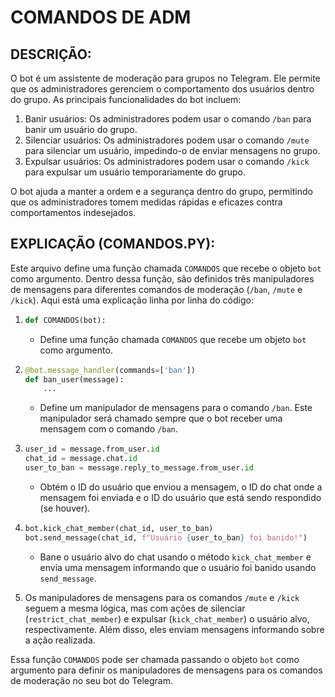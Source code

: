 # COMANDOS DE ADM
## DESCRIÇÃO:
O bot é um assistente de moderação para grupos no Telegram. Ele permite que os administradores gerenciem o comportamento dos usuários dentro do grupo. As principais funcionalidades do bot incluem:

1. Banir usuários: Os administradores podem usar o comando `/ban` para banir um usuário do grupo.
2. Silenciar usuários: Os administradores podem usar o comando `/mute` para silenciar um usuário, impedindo-o de enviar mensagens no grupo.
3. Expulsar usuários: Os administradores podem usar o comando `/kick` para expulsar um usuário temporariamente do grupo.

O bot ajuda a manter a ordem e a segurança dentro do grupo, permitindo que os administradores tomem medidas rápidas e eficazes contra comportamentos indesejados.

## EXPLICAÇÃO (COMANDOS.PY):
Este arquivo define uma função chamada `COMANDOS` que recebe o objeto `bot` como argumento. Dentro dessa função, são definidos três manipuladores de mensagens para diferentes comandos de moderação (`/ban`, `/mute` e `/kick`). Aqui está uma explicação linha por linha do código:

1. ```python
   def COMANDOS(bot):
   ```
   - Define uma função chamada `COMANDOS` que recebe um objeto `bot` como argumento.

2. ```python
   @bot.message_handler(commands=['ban'])
   def ban_user(message):
       ...
   ```
   - Define um manipulador de mensagens para o comando `/ban`. Este manipulador será chamado sempre que o bot receber uma mensagem com o comando `/ban`.

3. ```python
   user_id = message.from_user.id
   chat_id = message.chat.id
   user_to_ban = message.reply_to_message.from_user.id
   ```
   - Obtém o ID do usuário que enviou a mensagem, o ID do chat onde a mensagem foi enviada e o ID do usuário que está sendo respondido (se houver).

4. ```python
   bot.kick_chat_member(chat_id, user_to_ban)
   bot.send_message(chat_id, f"Usuário {user_to_ban} foi banido!")
   ```
   - Bane o usuário alvo do chat usando o método `kick_chat_member` e envia uma mensagem informando que o usuário foi banido usando `send_message`.

5. Os manipuladores de mensagens para os comandos `/mute` e `/kick` seguem a mesma lógica, mas com ações de silenciar (`restrict_chat_member`) e expulsar (`kick_chat_member`) o usuário alvo, respectivamente. Além disso, eles enviam mensagens informando sobre a ação realizada.

Essa função `COMANDOS` pode ser chamada passando o objeto `bot` como argumento para definir os manipuladores de mensagens para os comandos de moderação no seu bot do Telegram.